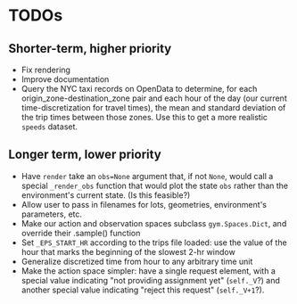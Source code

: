 # TODOs

## Shorter-term, higher priority

- Fix rendering
- Improve documentation
- Query the NYC taxi records on OpenData to determine, for each origin_zone-destination_zone pair and each hour of the day (our current time-discretization for travel times), the mean and standard deviation of the trip times between those zones. Use this to get a more realistic `speeds` dataset.

## Longer term, lower priority

- Have `render` take an `obs=None` argument that, if not `None`, would call a special `_render_obs` function that would plot the state `obs` rather than the environment's current state. (Is this feasible?)
- Allow user to pass in filenames for lots, geometries, environment's parameters, etc.
- Make our action and observation spaces subclass `gym.Spaces.Dict`, and override their .sample() function
- Set `_EPS_START_HR` according to the trips file loaded: use the value of the hour that marks the beginning of the slowest 2-hr window
- Generalize discretized time from hour to any arbitrary time unit
- Make the action space simpler: have a single request element, with a special value indicating "not providing assignment yet" (`self._V`?) and another special value indicating "reject this request" (`self._V+1`?).
